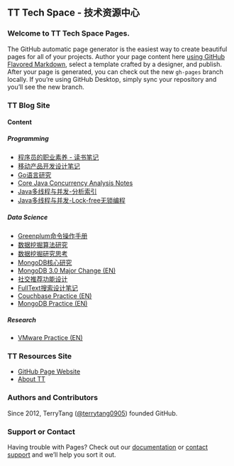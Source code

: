 TT Tech Space - 技术资源中心
--------------------------

### Welcome to TT Tech Space Pages.
The GitHub automatic page generator is the easiest way to create beautiful pages for all of your projects. Author your page content here [using GitHub Flavored Markdown](https://guides.github.com/features/mastering-markdown/), select a template crafted by a designer, and publish. After your page is generated, you can check out the new `gh-pages` branch locally. If you’re using GitHub Desktop, simply sync your repository and you’ll see the new branch.

### TT Blog Site

#### Content

##### Programming

- [程序员的职业素养 - 读书笔记](https://github.com/terrytang0905/TT_Tech_Space/blob/resource/blogs/2015-11-07-professional-programmer.md)
- [移动产品开发设计笔记](https://github.com/terrytang0905/TT_Tech_Space/blob/resource/blogs/2015-01-08-cloud-product-design-note.md)
- [Go语言研究](https://github.com/terrytang0905/TT_Tech_Space/blob/resource/blogs/2015-05-12-go-language-design.md)
- [Core Java Concurrency Analysis Notes](https://github.com/terrytang0905/TT_Tech_Space/blob/resource/blogs/2016-04-09-java_concurrent_analysis_note.md)
- [Java多线程与并发-分析索引](https://github.com/terrytang0905/TT_Tech_Space/blob/resource/blogs/2016-04-11-java_concurrent_analysis_map.md)
- [Java多线程与并发-Lock-free无锁编程](https://github.com/terrytang0905/TT_Tech_Space/blob/resource/blogs/2016-04-04-java_lock_free_program_note.md)

##### Data Science

- [Greenplum命令操作手册](https://github.com/terrytang0905/TT_Tech_Space/blob/resource/blogs/2016-04-15-greenplum_manage_guide.md)
- [数据挖掘算法研究](https://github.com/terrytang0905/TT_Tech_Space/blob/resource/blogs/2015-12-01-data-mining-analysis-algorithm.md)
- [数据挖掘研究思考](https://github.com/terrytang0905/TT_Tech_Space/blob/resource/blogs/2015-11-08-data-mining-thinking.md)
- [MongoDB核心研究](https://github.com/terrytang0905/TT_Tech_Space/blob/resource/blogs/2016-02-28-mongodb-internal.md)
- [MongoDB 3.0 Major Change (EN)](https://github.com/terrytang0905/TT_Tech_Space/blob/resource/blogs/2015-10-11-mongodb3.0-major-release.md)
- [社交推荐功能设计](https://github.com/terrytang0905/TT_Tech_Space/blob/resource/blogs/2015-05-13-sns-recommendation-design.md)
- [FullText搜索设计笔记](https://github.com/terrytang0905/TT_Tech_Space/blob/resource/blogs/2014-12-20-lucene-search-design-note.md)
- [Couchbase Practice (EN)](https://github.com/terrytang0905/TT_Tech_Space/blob/resource/blogs/2014-11-05-couchbase-practice.md)
- [MongoDB Practice (EN)](https://github.com/terrytang0905/TT_Tech_Space/blob/resource/blogs/2014-11-05-mongodb-practice.md) 


##### Research

- [VMware Practice (EN)](https://github.com/terrytang0905/TT_Tech_Space/blob/resource/blogs/2012-05-23-vmware-practice.md)

### TT Resources Site
- [GitHub Page Website](http://terrytang0905.github.io/TT_Tech_Space/)
- [About TT](About.md) 

### Authors and Contributors
Since 2012, TerryTang ([@terrytang0905](https://github.com/terrytang0905)) founded GitHub. 


### Support or Contact
Having trouble with Pages? Check out our [documentation](https://help.github.com/pages) or [contact support](https://github.com/contact) and we’ll help you sort it out.

